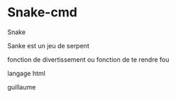 # Snake-cmd
Snake

Sanke est un jeu de serpent

fonction de divertissement ou fonction de te rendre fou

langage html

guillaume